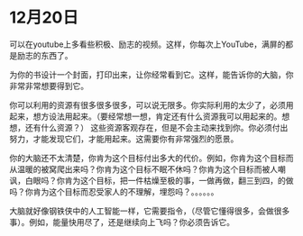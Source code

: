 # 12月20日 

可以在youtube上多看些积极、励志的视频。这样，你每次上YouTube，满屏的都是励志的东西了。

为你的书设计一个封面，打印出来，让你经常看到它。这样，能告诉你的大脑，你非常非常想要得到它。

你可以利用的资源有很多很多很多，可以说无限多。你实际利用的太少了，必须用起来，想方设法用起来。（要经常想一想，肯定还有什么资源我可以用起来的。想想，还有什么资源？）
这些资源客观存在，但是不会主动来找到你。你必须付出努力，才能发现它们，才能用起来。这需要你有非常强烈的愿景。

你的大脑还不太清楚，你肯为这个目标付出多大的代价。例如，你肯为这个目标而从温暖的被窝爬出来吗？你肯为这个目标不眠不休吗？你肯为这个目标而被人嘲讽，白眼吗？你肯为这个目标，把一件枯燥至极的事，一做再做，翻三到四，的做吗？你肯为这个目标而忍受家人的不理解，埋怨吗？。。。。。。

大脑就好像钢铁侠中的人工智能一样，它需要指令，（尽管它懂得很多，会做很多事）。例如，能量快用尽了，还是继续向上飞吗？你必须告诉它。
